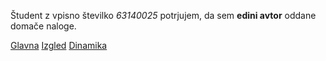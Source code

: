 Študent z vpisno številko _63140025_ potrjujem, da sem __edini avtor__ oddane domače naloge.

[Glavna](https://rawgit.com/mcafuta/stroboskop/master/stroboskop.html)
[Izgled](https://rawgit.com/mcafuta/stroboskop/izgled/stroboskop.html)
[Dinamika](https://rawgit.com/mcafuta/stroboskop/dinamika/stroboskop.html)